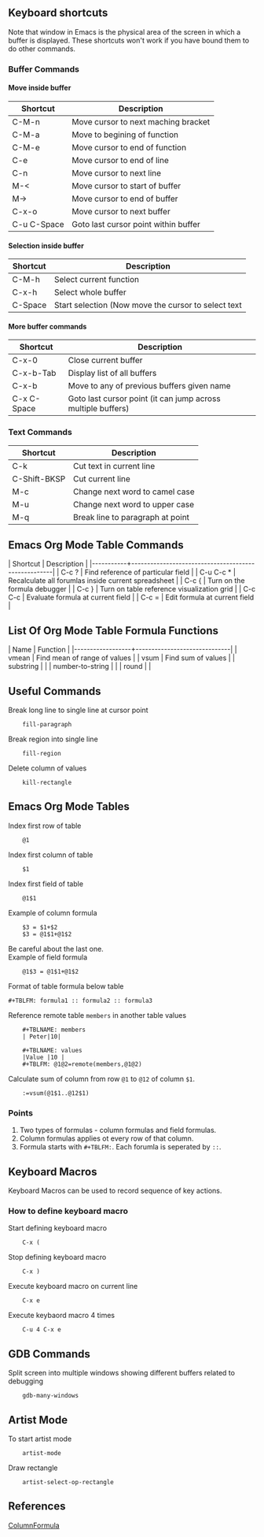 ## Keyboard shortcuts

Note that window in Emacs is the physical area of the screen in which a buffer is displayed. These shortcuts won't work if you have bound them to do other commands.


### Buffer Commands

#### Move inside buffer

| Shortcut    | Description                          |
|-------------|--------------------------------------|
| C-M-n       | Move cursor to next maching bracket  |
| C-M-a       | Move to begining of function         |
| C-M-e       | Move cursor to end of function       |
| C-e         | Move cursor to end of line           |
| C-n         | Move cursor to next line             |
| M-<         | Move cursor to start of buffer       |
| M->         | Move cursor to end of buffer         |
| C-x-o       | Move cursor to next buffer           |
| C-u C-Space | Goto last cursor point within buffer |


#### Selection inside buffer

| Shortcut | Description                                         |
|----------|-----------------------------------------------------|
| C-M-h    | Select current function                             |
| C-x-h    | Select whole buffer                                 |
| C-Space  | Start selection (Now move the cursor to select text |


#### More buffer commands

| Shortcut    | Description                                                  |
|-------------|--------------------------------------------------------------|
| C-x-0       | Close current buffer                                         |
| C-x-b-Tab   | Display list of all buffers                                  |
| C-x-b       | Move to any of previous buffers given name                   |
| C-x C-Space | Goto last cursor point (it can jump across multiple buffers) |

### Text Commands

| Shortcut     | Description                    |
|--------------|--------------------------------|
| C-k          | Cut text in current line       |
| C-Shift-BKSP | Cut current line               |
| M-c          | Change next word to camel case |
| M-u          | Change next word to upper case |
| M-q          | Break line to paragraph at point|

## Emacs Org Mode Table Commands

| Shortcut  | Description                                         |
|-----------+-----------------------------------------------------|
| C-c ?     | Find reference of particular field                  |
| C-u C-c * | Recalculate all forumlas inside current spreadsheet |
| C-c {     | Turn on the formula debugger                        |
| C-c }     | Turn on table reference visualization grid          |
| C-c C-c   | Evaluate formula at current field                   |
| C-c =     | Edit formula at current field                       |

## List Of Org Mode Table Formula Functions
| Name             | Function                     |
|------------------+------------------------------|
| vmean            | Find mean of range of values |
| vsum             | Find sum of values           |
| substring        |                              |
| number-to-string |                              |
| round            |                              |



## Useful Commands

Break long line to single line at cursor point
```
    fill-paragraph
```
Break region into single line
```
    fill-region
```
Delete column of values
```
    kill-rectangle
```

## Emacs Org Mode Tables
Index first row of table
```
    @1
```
Index first column of table
```
    $1
```
Index first field of table
```
    @1$1
```
Example of column formula
```
    $3 = $1+$2
    $3 = @1$1+@1$2
```
Be careful about the last one.  
Example of field formula
```
    @1$3 = @1$1+@1$2
```
Format of table formula below table
```
#+TBLFM: formula1 :: formula2 :: formula3
```
Reference remote table `members` in another table values
```
    #+TBLNAME: members
    | Peter|10|

    #+TBLNAME: values
    |Value |10 |
    #+TBLFM: @1@2=remote(members,@1@2)
```
Calculate sum of column from row `@1` to `@12` of column `$1`.
```
    :=vsum(@1$1..@12$1)
```


### Points
1. Two types of formulas - column formulas and field formulas.
2. Column formulas applies ot every row of that column.
3. Formula starts with `#+TBLFM:`. Each forumla is seperated by `::`.

## Keyboard Macros
Keyboard Macros can be used to record sequence of key actions.
### How to define keyboard macro
Start defining keyboard macro
```
    C-x (
```
Stop defining keyboard macro
```
    C-x )
```
Execute keyboard macro on current line
```
    C-x e
```
Execute keybaord macro 4 times
```
    C-u 4 C-x e
```

## GDB Commands
Split screen into multiple windows showing different buffers related to debugging
```
    gdb-many-windows
```


## Artist Mode
To start artist mode
```
    artist-mode
```
Draw rectangle
```
    artist-select-op-rectangle
```


## References
[ColumnFormula](http://orgmode.org/manual/Column-formulas.html)
